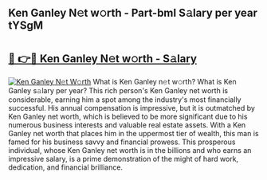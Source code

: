## Ken Ganley N𝚎t w𝚘rth - Part-bmI S𝚊lary per year tYSgM

# <h2><a href="http://gc21qtl.nevu.top/?p=Ken+Ganley">🔗 👉🔴 Ken Ganley N𝚎t w𝚘rth - S𝚊lary</a></h2>

[![Ken Ganley N𝚎t W𝚘rth](https://i.imgur.com/Oavwk0R.jpeg)](http://gc21qtl.nevu.top/?p=Ken+Ganley)
What is Ken Ganley n𝚎t w𝚘rth? What is Ken Ganley s𝚊lary per year?
This rich person's Ken Ganley net worth is considerable, earning him a spot among the industry's most financially successful. His annual compensation is impressive, but it is outmatched by Ken Ganley net worth, which is believed to be more significant due to his numerous business interests and valuable real estate assets. With a Ken Ganley net worth that places him in the uppermost tier of wealth, this man is famed for his business savvy and financial prowess. This prosperous individual, whose Ken Ganley net worth is in the billions and who earns an impressive salary, is a prime demonstration of the might of hard work, dedication, and financial brilliance.
